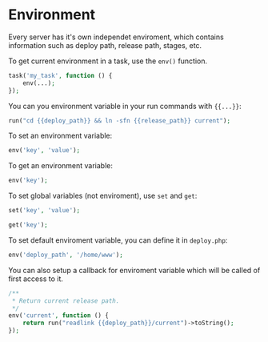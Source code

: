 # Environment

Every server has it's own independet enviroment, which contains information such as deploy path, release path, stages, etc.

To get current environment in a task, use the `env()` function.

~~~ php
task('my_task', function () {
    env(...);
});
~~~

You can you environment variable in your run commands with `{{...}}`:

~~~ php
run("cd {{deploy_path}} && ln -sfn {{release_path}} current");
~~~

To set an environment variable:

~~~ php
env('key', 'value');
~~~

To get an environment variable:

~~~ php
env('key');
~~~

To set global variables (not enviroment), use `set` and `get`:

~~~ php
set('key', 'value');

get('key');
~~~

To set default enviroment variable, you can define it in `deploy.php`:

~~~ php
env('deploy_path', '/home/www');
~~~

You can also setup a callback for enviroment variable which will be called of first access to it.

~~~ php
/**
 * Return current release path.
 */
env('current', function () {
    return run("readlink {{deploy_path}}/current")->toString();
});
~~~
